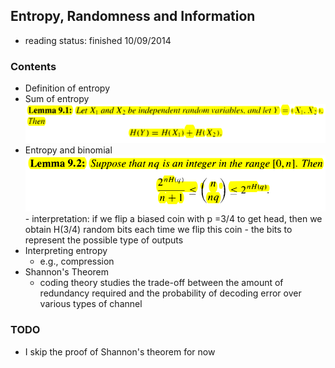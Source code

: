 ## Entropy, Randomness and Information

- reading status: finished 10/09/2014


### Contents
- Definition of entropy
- Sum of entropy
    <div style="text-align:center" markdown="1">
        <img src="./figs/chap9_entropySum.PNG" width="700px" />
    </div>
- Entropy and binomial
    <div style="text-align:center" markdown="1">
        <img src="./figs/chap9_entropyAndBino.PNG" width="550px" />
    </div>
    - interpretation: if we flip a biased coin with p =3/4 to get head, then we obtain H(3/4) random bits each time we flip this coin 
    - the bits to represent the possible type of outputs
- Interpreting entropy
    - e.g., compression
- Shannon's Theorem
    - coding theory studies the trade-off between the amount of redundancy required and the probability of decoding error over various types of channel

### TODO
- I skip the proof of Shannon's theorem for now
